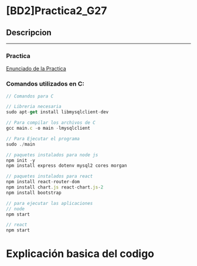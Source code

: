 # [BD2]Practica2_G27

## Descripcion 
___
### Practica
[Enunciado de la Practica](./Img/SO2_Proyecto.pdf)


### Comandos utilizados en C:
```javascript
// Comandos para C

// Libreria necesaria
sudo apt-get install libmysqlclient-dev

// Para compilar los archivos de C
gcc main.c -o main -lmysqlclient

// Para Ejecutar el programa 
sudo ./main

// paquetes instalados para node js
npm init -y 
npm install express dotenv mysql2 cores morgan

// paquetes instalados para react
npm install react-router-dom
npm install chart.js react-chart.js-2
npm install bootstrap

// para ejecutar las aplicaciones
// node
npm start

// react 
npm start
```

# Explicación basica del codigo